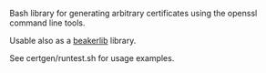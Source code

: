 Bash library for generating arbitrary certificates using the openssl command line tools.

Usable also as a [beakerlib](https://git.fedorahosted.org/cgit/beakerlib.git) library.

See certgen/runtest.sh for usage examples.
